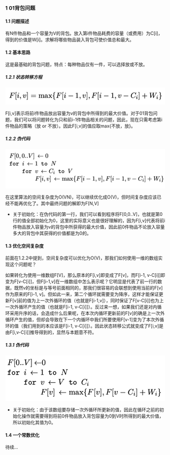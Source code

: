 ### 1 01背包问题

#### 1.1 问题描述

有N件物品和一个容量为V的背包。放入第i件物品耗费的容量（或费用）为C[i]，得到的价值是W[i]。求解将哪些物品装入背包可使价值总和最大。

#### 1.2 基本思路

这是最基础的背包问题，特点：每种物品仅有一件，可以选择放或不放。

##### 1.2.1 状态转移方程

![func](img/func.png)

F[i,v]表示将前i件物品放出容量为v的背包中所得到的最大价值。对于01背包问题，我们可以将问题转化为只和前i-1件物品相关的问题，因此，现在只需考虑第i件物品的策略（放 or 不放）。因此F[i,v]的值应取max{不放，放}。

##### 1.2.2 伪代码

![code](img/code.png)

在这里算法的空间复杂度为O(VN)，可以继续优化成O(V)，但时间复杂度应该已经不能再优化了。其中最终问题的解即为F[N,V]

* 关于初始化：在伪代码的第一行，我们可以看到程序将F[0,0..V]，也就是第0行的值全部初始化为0，这里的实际意义也是很好理解的，因为F[i,v]代表将前i件物品放入容量为v的背包中所获得的最大价值，因此前0件物品不论放入容量多大的背包中其获得的价值都是为0的。

#### 1.3 优化空间复杂度

前面在1.2.2中提到，空间复杂度可以优化为O(V)，那我们如何使用一维的数组实现这个问题呢？

如果转化为使用一维数组F[V]，那么原本的F[i,v]即变成了F[v]，而F[i-1, v-C[i]]即变为F[v-C[i]]，但F[i-1,v]在一维数组中怎么表示呢？它明显是代表了前一行的数据，既然v的坐标是与等号前面相同的，那我们很容易的会联想到使用当前的F[v]作为原来的F[i-1, v]。但如此一来，第二个循环就需要变为降序，这样才能保证更新F[v]前的值为上一次外循环的值（也就是F[i-1,v]），同时保证了F[v-C[i]]也为上一次外循环产生的值（也就是F[i-1, v-C[i]]）。反过来一想，如果我们还是对内循环采用升序的话，会造成什么后果呢，在本次内循环更新前的F[v]的确是上一次外循环产生的值，但却会导致在下一个内循环中我们所要使用F[v-1]变为了本次外循环的值（我们用到的本应该是F[i-1, v-C[i]]）。因此状态转移公式就变成了F[i,v]是由F[i,v-C[i]]推导得到的，显然与本题意不符。

##### 1.3.1 伪代码

![code2](img/code2.png)

* 关于初始化：由于该数组要存储一次外循环所更新的值，因此在循环之前的初始化操作就需要得到将前0件物品放入背包容量为0到V时所得到的最大价值，所以初始化其值为0。

#### 1.4 一个常数优化

待续...


